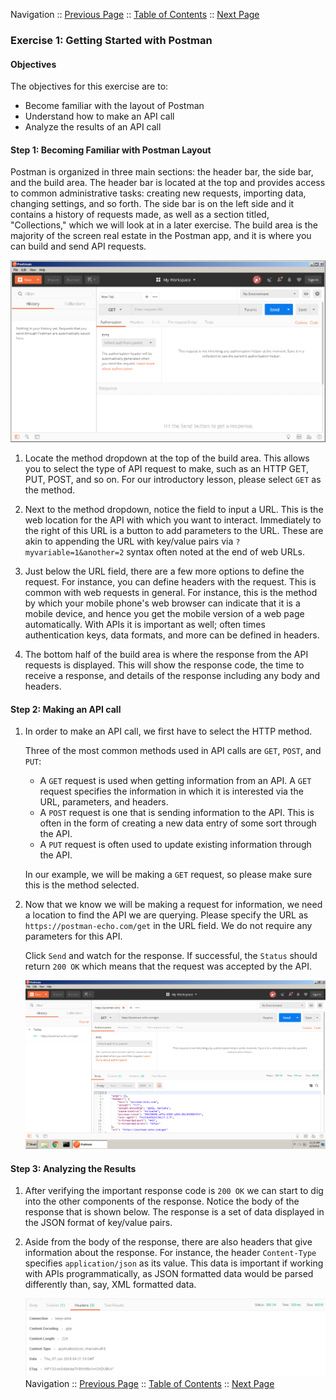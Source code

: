 Navigation :: [Previous Page](LTRDEV-1100-02c-Teams.md) :: [Table of Contents](LTRDEV-1100-00-Intro.md#table-of-contents) :: [Next Page](LTRDEV-1100-02d-Postman.md)

### Exercise 1: Getting Started with Postman

#### Objectives

The objectives for this exercise are to:

* Become familiar with the layout of Postman
* Understand how to make an API call
* Analyze the results of an API call

#### Step 1: Becoming Familiar with Postman Layout

Postman is organized in three main sections: the header bar, the side bar, and the build area. The header bar is 
located at the top and provides access to common administrative tasks: creating new requests, importing data, 
changing settings, and so forth. The side bar is on the left side and it contains a history of requests made, as well
as a section titled, "Collections," which we will look at in a later exercise. The build area is the majority of the
screen real estate in the Postman app, and it is where you can build and send API requests.

![Postman Layout](assets/postman-01.png)

1. Locate the method dropdown at the top of the build area. This allows you to select the type of API request to 
make, such as an HTTP GET, PUT, POST, and so on. For our introductory lesson, please select `GET` as the method.

2. Next to the method dropdown, notice the field to input a URL. This is the web location for the API with which you 
want to interact. Immediately to the right of this URL is a button to add parameters to the URL. These are akin to 
appending the URL with key/value pairs via `?myvariable=1&another=2` syntax often noted at the end of web URLs.

3. Just below the URL field, there are a few more options to define the request. For instance, you can define headers
with the request. This is common with web requests in general. For instance, this is the method by which your mobile
phone's web browser can indicate that it is a mobile device, and hence you get the mobile version of a web page 
automatically. With APIs it is important as well; often times authentication keys, data formats, and more can be 
defined in headers.

4. The bottom half of the build area is where the response from the API requests is displayed. This will show the 
response code, the time to receive a response, and details of the response including any body and headers.

#### Step 2: Making an API call

1. In order to make an API call, we first have to select the HTTP method. 
    
    Three of the most common methods used in API calls are `GET`, `POST`, and `PUT`:
    
    * A `GET` request is used when getting information from an API. A `GET` request specifies the information in 
    which it is interested via the URL, parameters, and headers.
    * A `POST` request is one that is sending information to the API. This is often in the form of creating a new 
    data entry of some sort through the API.
    * A `PUT` request is often used to update existing information through the API.
    
    In our example, we will be making a `GET` request, so please make sure this is the method selected.

2. Now that we know we will be making a request for information, we need a location to find the API we are querying. 
Please specify the URL as `https://postman-echo.com/get` in the URL field. We do not require any parameters for this 
API.
    
    Click `Send` and watch for the response. If successful, the `Status` should return `200 OK` which means that the 
    request was accepted by the API.
    
    ![Postman results](assets/postman-02.png)

#### Step 3: Analyzing the Results

1. After verifying the important response code is `200 OK` we can start to dig into the other components of the 
response. Notice the body of the response that is shown below. The response is a set of data displayed in the JSON 
format of key/value pairs.

2. Aside from the body of the response, there are also headers that give information about the response. For 
instance, the header `Content-Type` specifies `application/json` as its value. This data is important if working with
APIs programmatically, as JSON formatted data would be parsed differently than, say, XML formatted data.
    
    ![Postman result headers](assets/postman-03.png)
Navigation :: [Previous Page](LTRDEV-1100-02c-Teams.md) :: [Table of Contents](LTRDEV-1100-00-Intro.md#table-of-contents) :: [Next Page](LTRDEV-1100-02d-Postman.md)

